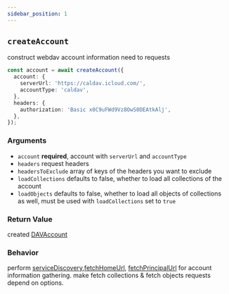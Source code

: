 ```yaml
---
sidebar_position: 1
---
```


## `createAccount`

construct webdav account information need to requests

```ts
const account = await createAccount({
  account: {
    serverUrl: 'https://caldav.icloud.com/',
    accountType: 'caldav',
  },
  headers: {
    authorization: 'Basic x0C9uFWd9Vz8OwS0DEAtkAlj',
  },
});
```

### Arguments

- `account` **required**, account with `serverUrl` and `accountType`
- `headers` request headers
- `headersToExclude` array of keys of the headers you want to exclude
- `loadCollections` defaults to false, whether to load all collections of the account
- `loadObjects` defaults to false, whether to load all objects of collections as well, must be used with `loadCollections` set to `true`

### Return Value

created [DAVAccount](../../types/DAVAccount.md)

### Behavior

perform [serviceDiscovery](serviceDiscovery.md),[fetchHomeUrl](fetchHomeUrl.md), [fetchPrincipalUrl](fetchPrincipalUrl.md) for account information gathering.
make fetch collections & fetch objects requests depend on options.
